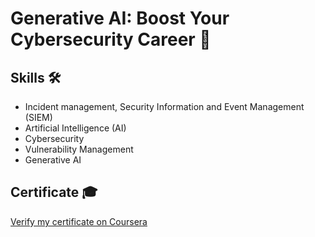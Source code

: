 # Generative AI: Boost Your Cybersecurity Career 🤖 

## Skills 🛠️
- Incident management, Security Information and Event Management (SIEM)
- Artificial Intelligence (AI)
- Cybersecurity
- Vulnerability Management
- Generative AI

## Certificate 🎓  
[Verify my certificate on Coursera](https://www.coursera.org/account/accomplishments/verify/2MGGKHWEGM5B)